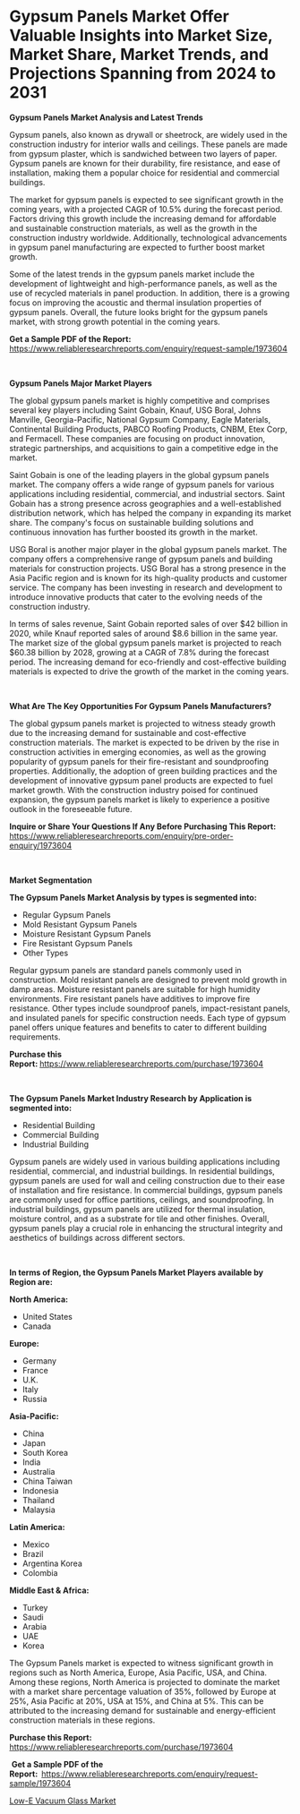 <p><h1>Gypsum Panels Market Offer Valuable Insights into Market Size, Market Share, Market Trends, and Projections Spanning from 2024 to 2031</h1></p><p><strong>Gypsum Panels Market Analysis and Latest Trends</strong></p>
<p><p>Gypsum panels, also known as drywall or sheetrock, are widely used in the construction industry for interior walls and ceilings. These panels are made from gypsum plaster, which is sandwiched between two layers of paper. Gypsum panels are known for their durability, fire resistance, and ease of installation, making them a popular choice for residential and commercial buildings.</p><p>The market for gypsum panels is expected to see significant growth in the coming years, with a projected CAGR of 10.5% during the forecast period. Factors driving this growth include the increasing demand for affordable and sustainable construction materials, as well as the growth in the construction industry worldwide. Additionally, technological advancements in gypsum panel manufacturing are expected to further boost market growth.</p><p>Some of the latest trends in the gypsum panels market include the development of lightweight and high-performance panels, as well as the use of recycled materials in panel production. In addition, there is a growing focus on improving the acoustic and thermal insulation properties of gypsum panels. Overall, the future looks bright for the gypsum panels market, with strong growth potential in the coming years.</p></p>
<p><strong>Get a Sample PDF of the Report:&nbsp;</strong> <a href="https://www.reliableresearchreports.com/enquiry/request-sample/1973604">https://www.reliableresearchreports.com/enquiry/request-sample/1973604</a></p>
<p>&nbsp;</p>
<p><strong>Gypsum Panels Major Market Players</strong></p>
<p><p>The global gypsum panels market is highly competitive and comprises several key players including Saint Gobain, Knauf, USG Boral, Johns Manville, Georgia-Pacific, National Gypsum Company, Eagle Materials, Continental Building Products, PABCO Roofing Products, CNBM, Etex Corp, and Fermacell. These companies are focusing on product innovation, strategic partnerships, and acquisitions to gain a competitive edge in the market.</p><p>Saint Gobain is one of the leading players in the global gypsum panels market. The company offers a wide range of gypsum panels for various applications including residential, commercial, and industrial sectors. Saint Gobain has a strong presence across geographies and a well-established distribution network, which has helped the company in expanding its market share. The company's focus on sustainable building solutions and continuous innovation has further boosted its growth in the market.</p><p>USG Boral is another major player in the global gypsum panels market. The company offers a comprehensive range of gypsum panels and building materials for construction projects. USG Boral has a strong presence in the Asia Pacific region and is known for its high-quality products and customer service. The company has been investing in research and development to introduce innovative products that cater to the evolving needs of the construction industry.</p><p>In terms of sales revenue, Saint Gobain reported sales of over $42 billion in 2020, while Knauf reported sales of around $8.6 billion in the same year. The market size of the global gypsum panels market is projected to reach $60.38 billion by 2028, growing at a CAGR of 7.8% during the forecast period. The increasing demand for eco-friendly and cost-effective building materials is expected to drive the growth of the market in the coming years.</p></p>
<p>&nbsp;</p>
<p><strong>What Are The Key Opportunities For Gypsum Panels Manufacturers?</strong></p>
<p><p>The global gypsum panels market is projected to witness steady growth due to the increasing demand for sustainable and cost-effective construction materials. The market is expected to be driven by the rise in construction activities in emerging economies, as well as the growing popularity of gypsum panels for their fire-resistant and soundproofing properties. Additionally, the adoption of green building practices and the development of innovative gypsum panel products are expected to fuel market growth. With the construction industry poised for continued expansion, the gypsum panels market is likely to experience a positive outlook in the foreseeable future.</p></p>
<p><strong>Inquire or Share Your Questions If Any Before Purchasing This Report:</strong> <a href="https://www.reliableresearchreports.com/enquiry/pre-order-enquiry/1973604">https://www.reliableresearchreports.com/enquiry/pre-order-enquiry/1973604</a></p>
<p>&nbsp;</p>
<p><strong>Market Segmentation</strong></p>
<p><strong>The Gypsum Panels Market Analysis by types is segmented into:</strong></p>
<p><ul><li>Regular Gypsum Panels</li><li>Mold Resistant Gypsum Panels</li><li>Moisture Resistant Gypsum Panels</li><li>Fire Resistant Gypsum Panels</li><li>Other Types</li></ul></p>
<p><p>Regular gypsum panels are standard panels commonly used in construction. Mold resistant panels are designed to prevent mold growth in damp areas. Moisture resistant panels are suitable for high humidity environments. Fire resistant panels have additives to improve fire resistance. Other types include soundproof panels, impact-resistant panels, and insulated panels for specific construction needs. Each type of gypsum panel offers unique features and benefits to cater to different building requirements.</p></p>
<p><strong>Purchase this Report:&nbsp;</strong><a href="https://www.reliableresearchreports.com/purchase/1973604">https://www.reliableresearchreports.com/purchase/1973604</a></p>
<p>&nbsp;</p>
<p><strong>The Gypsum Panels Market Industry Research by Application is segmented into:</strong></p>
<p><ul><li>Residential Building</li><li>Commercial Building</li><li>Industrial Building</li></ul></p>
<p><p>Gypsum panels are widely used in various building applications including residential, commercial, and industrial buildings. In residential buildings, gypsum panels are used for wall and ceiling construction due to their ease of installation and fire resistance. In commercial buildings, gypsum panels are commonly used for office partitions, ceilings, and soundproofing. In industrial buildings, gypsum panels are utilized for thermal insulation, moisture control, and as a substrate for tile and other finishes. Overall, gypsum panels play a crucial role in enhancing the structural integrity and aesthetics of buildings across different sectors.</p></p>
<p>&nbsp;</p>
<p><strong>In terms of Region, the Gypsum Panels Market Players available by Region are:</strong></p>
<p>
    <p> <strong> North America: </strong>
        <ul>
            <li>United States</li>
            <li>Canada</li>
        </ul>
        </p> 
    <p> <strong> Europe: </strong>
        <ul>
            <li>Germany</li>
            <li>France</li>
            <li>U.K.</li>
            <li>Italy</li>
            <li>Russia</li>
        </ul>
        </p> 
    <p> <strong> Asia-Pacific: </strong>
        <ul>
            <li>China</li>
            <li>Japan</li>
            <li>South Korea</li>
            <li>India</li>
            <li>Australia</li>
            <li>China Taiwan</li>
            <li>Indonesia</li>
            <li>Thailand</li>
            <li>Malaysia</li>
        </ul>
        </p> 
    <p> <strong> Latin America: </strong>
        <ul>
            <li>Mexico</li>
            <li>Brazil</li>
            <li>Argentina Korea</li>
            <li>Colombia</li>
        </ul>
        </p> 
    <p> <strong> Middle East & Africa: </strong>
        <ul>
            <li>Turkey</li>
            <li>Saudi</li>
            <li>Arabia</li>
            <li>UAE</li>
            <li>Korea</li>
        </ul>
    </p>
    </p>
<p><p>The Gypsum Panels market is expected to witness significant growth in regions such as North America, Europe, Asia Pacific, USA, and China. Among these regions, North America is projected to dominate the market with a market share percentage valuation of 35%, followed by Europe at 25%, Asia Pacific at 20%, USA at 15%, and China at 5%. This can be attributed to the increasing demand for sustainable and energy-efficient construction materials in these regions.</p></p>
<p><strong>Purchase this Report: </strong><a href="https://www.reliableresearchreports.com/purchase/1973604">https://www.reliableresearchreports.com/purchase/1973604</a></p>
<p>&nbsp;<strong>Get a Sample PDF of the Report:&nbsp;&nbsp;</strong><a href="https://www.reliableresearchreports.com/enquiry/request-sample/1973604">https://www.reliableresearchreports.com/enquiry/request-sample/1973604</a></p>
<p><strong></strong></p>
<p><p><a href="https://meowing-canidae-761.notion.site/Low-E-Vacuum-Glass-Market-Offers-Provide-Insightful-Data-for-the-Time-Period-from-2024-to-2031-and-a-2ff716431dde48228743985656220198">Low-E Vacuum Glass Market</a></p></p>